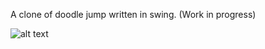 A clone of doodle jump written in swing. (Work in progress)

![alt text](https://i.gyazo.com/d572f90bb4f55d7fb9510b19c01613c9.png)
